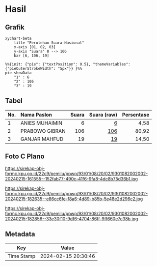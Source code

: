 # Hasil

## Grafik

```mermaid
xychart-beta
    title "Perolehan Suara Nasional"
    x-axis [01, 02, 03]
    y-axis "Suara" 0 --> 106
    bar [6, 106, 19]
```

```mermaid
%%{init: {"pie": {"textPosition": 0.5}, "themeVariables": {"pieOuterStrokeWidth": "5px"}} }%%
pie showData
    "1" : 6
    "2" : 106
    "3" : 19
```

## Tabel

| No. | Nama Paslon    | Suara | Suara (raw) | Persentase |
|:--- |:-------------- | -----:| -----------:| ----------:|
| 1   | ANIES MUHAIMIN | 6     | [6][p-1]    | 4,58       |
| 2   | PRABOWO GIBRAN | 106   | [106][p-2]  | 80,92      |
| 3   | GANJAR MAHFUD  | 19    | [19][p-3]   | 14,50      |


[p-1]: https://github.com/gigit-pemilu/pemilu-2024/blob/main/pilpres/hitung-suara/sub/93-papua-selatan/sub/01-merauke/sub/08-sota/sub/2002-yanggandur/sub/002-tps/sub/paslon-1.txt
[p-2]: https://github.com/gigit-pemilu/pemilu-2024/blob/main/pilpres/hitung-suara/sub/93-papua-selatan/sub/01-merauke/sub/08-sota/sub/2002-yanggandur/sub/002-tps/sub/paslon-2.txt
[p-3]: https://github.com/gigit-pemilu/pemilu-2024/blob/main/pilpres/hitung-suara/sub/93-papua-selatan/sub/01-merauke/sub/08-sota/sub/2002-yanggandur/sub/002-tps/sub/paslon-3.txt

## Foto C Plano

https://sirekap-obj-formc.kpu.go.id/22c9/pemilu/ppwp/93/01/08/20/02/9301082002002-20240215-161555--152fab77-490c-41f6-9fa8-4dc8b75d36b1.jpg

https://sirekap-obj-formc.kpu.go.id/22c9/pemilu/ppwp/93/01/08/20/02/9301082002002-20240215-182635--e86cc6fe-f8a6-4d89-b85b-5e48e2d296c2.jpg

https://sirekap-obj-formc.kpu.go.id/22c9/pemilu/ppwp/93/01/08/20/02/9301082002002-20240215-182856--33e30f10-9df6-4704-86ff-9ff660e7c38b.jpg


## Metadata

| Key        | Value               |
| ---------- | ------------------- |
| Time Stamp | 2024-02-15 20:30:46 |



